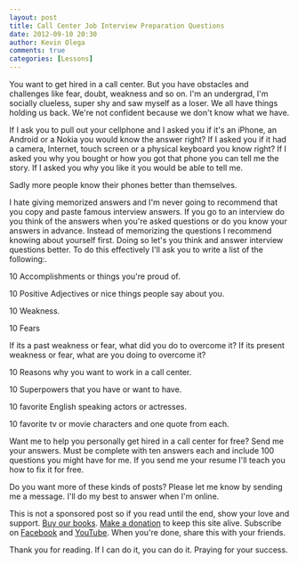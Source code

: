 ```yaml
---
layout: post
title: Call Center Job Interview Preparation Questions
date: 2012-09-10 20:30
author: Kevin Olega
comments: true
categories: [Lessons]
---
```

You want to get hired in a call center.
But you have obstacles and challenges like fear, doubt, weakness and so on. I'm an undergrad, I'm socially clueless, super shy and saw myself as a loser. We all have things holding us back. We're not confident because we don't know what we have.

If I ask you to pull out your cellphone and I asked you if it's an iPhone, an Android or a Nokia you would know the answer right? If I asked you if it had a camera, Internet, touch screen or a physical keyboard you know right? If I asked you why you bought or how you got that phone you can tell me the story. If I asked you why you like it you would be able to tell me.

Sadly more people know their phones better than themselves.

I hate giving memorized answers and I'm never going to recommend that you copy and paste famous interview answers. If you go to an interview do you think of the answers when you're asked questions or do you know your answers in advance. Instead of memorizing the questions I recommend knowing about yourself first. Doing so let's you think and answer interview questions better. To do this effectively I'll ask you to write a list of the following:.

10 Accomplishments or things you're proud of.

10 Positive Adjectives or nice things people say about you.

10 Weakness.

10 Fears

If its a past weakness or fear, what did you do to overcome it? If its present weakness or fear, what are you doing to overcome it?

10 Reasons why you want to work in a call center.

10 Superpowers that you have or want to have.

10 favorite English speaking actors or actresses.

10 favorite tv or movie characters and one quote from each.

Want me to help you personally get hired in a call center for free? Send me your answers. Must be complete with ten answers each and include 100 questions you might have for me. If you send me your resume I'll teach you how to fix it for free.

Do you want more of these kinds of posts? Please let me know by sending me a message. I'll do my best to answer when I'm online.

This is not a sponsored post so if you read until the end, show your love and support. [Buy our books](http://callcentertrainingtips.com/promos/).  [Make a donation](http://callcentertrainingtips.com/support/) to keep this site alive. Subscribe on [Facebook](https://www.facebook.com/callcentertrainingtips/) and [YouTube](https://www.youtube.com/channel/UCSRyiovg_InMdQAe7Fn0LtA). When you're done, share this with your friends. 

Thank you for reading. If I can do it, you can do it. Praying for your success.
